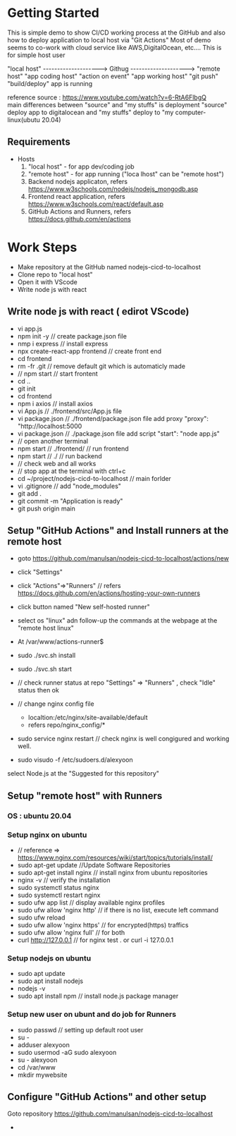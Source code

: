 # Getting Started
This is simple demo to show CI/CD working process at the GitHub and also how to deploy application to local host via "Git Actions"
Most of demo seems to co-work with cloud service like AWS,DigitalOcean, etc....
This is for simple host user 

   "local host" -------------------->  Githug  --------------------> "remote host"
  "app coding host"                "action on event"                  "app working host"
      "git push"                     "build/deploy"                       app is running
      
  reference source : https://www.youtube.com/watch?v=6-RtA6FlbgQ  
  main differences between "source" and "my stuffs" is deployment
  "source" deploy app to digitalocean and "my stuffs" deploy to "my computer-linux(ubutu 20.04)
## Requirements
   - Hosts
      1. "local host" - for app dev/coding job
      2. "remote host" - for app running ("loca lhost" can be "remote host")
      3. Backend nodejs applicaton, refers https://www.w3schools.com/nodejs/nodejs_mongodb.asp
      4. Frontend react application, refers https://www.w3schools.com/react/default.asp
      5. GitHub Actions and Runners, refers https://docs.github.com/en/actions

# Work Steps
  - Make repository at the GitHub named nodejs-cicd-to-localhost
  - Clone repo to "local host"
  - Open it with VScode
  - Write node js with react

## Write node js with react  ( edirot VScode)
  - vi app.js
  - npm init -y   // create package.json file
  - nmp i express  // install express
  - npx create-react-app frontend  // create front end  
  - cd frontend
  - rm -fr .git   // remove default git which is automaticly made
  - // npm start     // start frontent
  - cd ..
  - git init
  - cd frontend
  - npm i axios            // install axios
  - vi App.js              // ./frontend/src/App.js file
  - vi package.json        // ./frontend/package.json file   add proxy "proxy": "http://localhost:5000
  - vi package.json        // ./package.json file   add script "start": "node app.js"
  - // open another terminal
  - npm start              // ./frontend/    // run frontend
  - npm start              // ./             // run backend  
  - // check web and all works 
  - // stop app at the terminal with ctrl+c
  - cd ~/project/nodejs-cicd-to-localhost  // main forlder
  - vi .gitignore              // add "node_modules"
  - git add .
  - git commit -m "Application is ready"
  - git push origin main

## Setup "GitHub Actions" and Install runners at the remote host 
  - goto https://github.com/manulsan/nodejs-cicd-to-localhost/actions/new
  - click "Settings" 
  - click "Actions"=>"Runners" // refers https://docs.github.com/en/actions/hosting-your-own-runners
  - click button named "New self-hosted runner"
  - select os "linux" adn follow-up the commands at the webpage at the "remote host linux"
  - At /var/www/actions-runner$
  - sudo ./svc.sh install  
  - sudo ./svc.sh start
  - // check runner status at repo "Settings" => "Runners" , check "Idle" status then ok
  
  - // change nginx config file  
     - localtion:/etc/nginx/site-available/default
     - refers repo/nginx_config/*
  - sudo service nginx restart   // check nginx is well congigured and working well.
  - sudo visudo -f /etc/sudoers.d/alexyoon
     
  select Node.js at the  "Suggested for this repository"  
## Setup "remote host" with Runners
  ### OS : ubuntu 20.04
  ### Setup nginx on ubuntu
  - // reference  => https://www.nginx.com/resources/wiki/start/topics/tutorials/install/  
  - sudo apt-get update  //Update Software Repositories
  - sudo apt-get install nginx  // install nginx from ubuntu repositories
  - nginx -v           // verify the installation
  - sudo systemctl status nginx
  - sudo systemctl restart nginx
  - sudo ufw app list           // display available nginx profiles
  - sudo ufw allow 'nginx http' // if  there is no list, execute left command
  - sudo ufw reload 
  - sudo ufw allow 'nginx https' // for encrypted(https) traffics
  - sudo ufw allow 'nginx full'  // for both
  - curl http://127.0.0.1        // for nginx test .   or curl -i 127.0.0.1 
  
  ### Setup nodejs on ubuntu
  - sudo apt update
  - sudo apt install nodejs
  - nodejs -v
  - sudo apt install npm   // install node.js package manager
  
  ### Setup new user on ubunt and do job for Runners
  - sudo passwd            // setting up default root user
  - su -
  - adduser alexyoon  
  - sudo usermod -aG sudo alexyoon
  - su - alexyoon
  - cd /var/www
  - mkdir mywebsite


## Configure "GitHub Actions" and other setup
Goto repository https://github.com/manulsan/nodejs-cicd-to-localhost

  -



  

  

      
